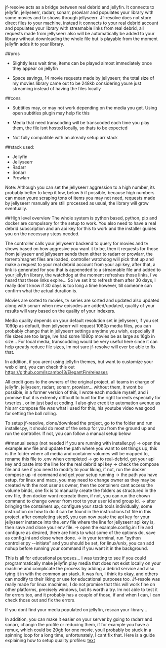 jf-resolve acts as a bridge between real debrid and jellyfin. It connects to jellyfin, jellyseerr, radarr, sonarr, prowlarr and populates your library with some movies and tv shows through jellyseerr.
Jf-resolve does not store direct files to your machine, instead it connects to your real debrid account and populates your library with streamable links from real debrid, all requests made from jellyseerr also will be automatically be added to your library without downloading the whole file but is playable from the moment jellyfin adds it to your library.

##pros
- Slightly less wait time, items can be played almost immediately once they appear on jellyfin

- Space savings, 14 movie requests made by jellyseerr, the total size of my movies library came out to be 248kb considering youre just streaming instead of having the files locally

##cons
- Subtitles may, or may not work depending on the media you get. Using open subtitles plugin may help fix this

- Media that need transcoding will be transcoded each time you play them, the file isnt hosted locally, so thats to be expected

- Not fully compatible with an already setup arr stack

##stack used:
- Jellyfin
- Jellyseerr
- Radarr
- Sonarr
- Prowlarr

Note: Although you can set the jellyseerr aggression to a high number, its probably better to keep it low, below 5 if possible, because high numbers can mean youre scraping tons of items you may not need, requests made by jellyseerr manually are still processed as usual, the library will grow eventually.

##High level overview
The whole system is python based, python, pip and docker are compulsory for the setup to work. You also need to have a real debrid subscription and an api key for this to work and the installer guides you on the necessary steps needed.

The controller calls your jellyseerr backend to query for movies and tv shows based on how aggresive you want it to be, then it requests for those from jellyseerr and jellyseerr sends them either to radarr or prowlarr, the torrent/magnet files are loaded, controller watchdog will pick that up and make a request to your real debrid account from your api key, after that, a link is generated for you that is appeneded to a streamable file and added to your jellyfin library, the watchdog at the moment refreshes those links, I've heard that these links expire... So ive set it to refresh them after 30 days, I really don't know if 30 days is too long a time however, till someone can confirm what the actual duration is.

Movies are sorted to movies, tv series are sorted and updated also updated along with sonarr when new episodes are added/updated, quality of your results will vary based on the quality of your indexers.

Media quality depends on your default resolution set in jellyseerr, if you set 1080p as default, then jellyseerr will request 1080p media files, you can probably change that in jellyseerr settings anytime you wish, especially if file sizes are too large, Ive had some 1080p movies be as large as 16gb in size... For local media, transcodding would be very useful here since it can help greatly reduce file sizes, Im not sure jf-resolve will ever be able to fix that.

In addition, if you arent using jellyfin themes, but want to customize your web client, you can check this out https://github.com/lscambo13/ElegantFin/releases

All credit goes to the owners of the original project, all teams in charge of jellyfin, jellyseerr, radarr, sonarr, prowlarr... without them, it wont be possible, in a former version of this, I wrote each module myself, and i promise that it is extremly difficult to hunt for the right torrents especially for tvseries.. or im just bad at coding.
I also give credit to automation avenue as his arr compose file was what i used for this, his youtube video was good for setting the ball rolling.

To setup jf-resolve, clone/download the project, go to the folder and run installer.py, it should do most of the setup for you from the ground up and run the controller.
If not, you can follow a manual setup below

##manual setup (not needed if you are running with installer.py)
-> open the example.env file and update the path where you want to set things up, this is the folder where all media and container volumes will be mapped to, rename this file to .env when completed
-> go to real-debrid, get your api key and paste into the line for the real debrid api key
-> check the compose file and see if you need to modify to your liking, if not, run the docker compose up -d command and get your setup running
-> the path you have setup, for linux and macs, you may need to change owner as they may be created with the root user as owner, then the containers cant access the volume binds, one fix is to manually create the folders as structured in the env file, then docker wont recreate them, if not, you can run the chown command to change owner from root to your user id and group id.
-> after bringing the containers up, configure your stack tools individually, some instruction on how to do it can be found in the instructions.txt file in this project. after completing step6, you can now paste the api key for your jellyseerr instance into the .env file where the line for jellyseerr api key is, then save and close your env file.
-> open the example.config.ini file and configure as desired, there are hints to what some of the options do, save as config.ini and close when done.
-> in your terminal, run "python controller.py --initiate" and you should be set, for linux/unix, you can add nohup before running your command if you want it in the background.

This is all for educational purposes... I was testing to see if you could programmatically make jellyfin play media that does not exist locally on your machine and complicate the process by adding a debrid service and also tying it in with the common arr stack. It was fun, I think its okay, and others can modify to their liking or use for educational purposes too. Jf-resole was really made for linux machines, I do not promise that this will work fine on other platforms, precisely windows, but its worth a try. Im not able to test it for errors too, and it probably has a couple of those, if and when I can, I can check those out and fix the errors.

If you dont find your media populated on jellyfin, rescan your library...

In addition, you can make it easier on your server by going to radarr and sonarr, changin the profile or reducing them, if for example you have a remux, which could be 20gb for one movie, youll probably be stuck in a spinning loop for a long time, unfortunately, I cant fix that. Here is a guide explaining how to setup quality profiles: [text](https://trash-guides.info/Radarr/radarr-setup-quality-profiles/) 


